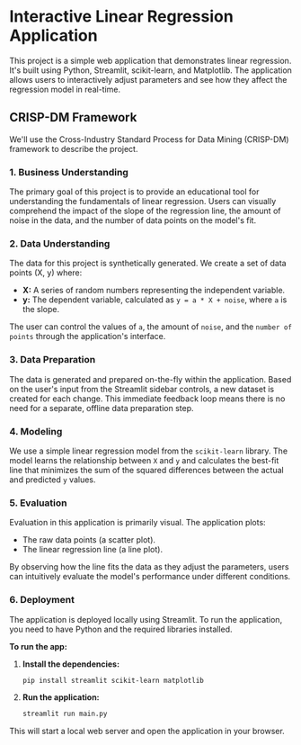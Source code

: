 # Interactive Linear Regression Application

This project is a simple web application that demonstrates linear regression. It's built using Python, Streamlit, scikit-learn, and Matplotlib. The application allows users to interactively adjust parameters and see how they affect the regression model in real-time.

## CRISP-DM Framework

We'll use the Cross-Industry Standard Process for Data Mining (CRISP-DM) framework to describe the project.

### 1. Business Understanding

The primary goal of this project is to provide an educational tool for understanding the fundamentals of linear regression. Users can visually comprehend the impact of the slope of the regression line, the amount of noise in the data, and the number of data points on the model's fit.

### 2. Data Understanding

The data for this project is synthetically generated. We create a set of data points (X, y) where:

- **X:** A series of random numbers representing the independent variable.
- **y:** The dependent variable, calculated as `y = a * X + noise`, where `a` is the slope.

The user can control the values of `a`, the amount of `noise`, and the `number of points` through the application's interface.

### 3. Data Preparation

The data is generated and prepared on-the-fly within the application. Based on the user's input from the Streamlit sidebar controls, a new dataset is created for each change. This immediate feedback loop means there is no need for a separate, offline data preparation step.

### 4. Modeling

We use a simple linear regression model from the `scikit-learn` library. The model learns the relationship between `X` and `y` and calculates the best-fit line that minimizes the sum of the squared differences between the actual and predicted `y` values.

### 5. Evaluation

Evaluation in this application is primarily visual. The application plots:

- The raw data points (a scatter plot).
- The linear regression line (a line plot).

By observing how the line fits the data as they adjust the parameters, users can intuitively evaluate the model's performance under different conditions.

### 6. Deployment

The application is deployed locally using Streamlit. To run the application, you need to have Python and the required libraries installed.

**To run the app:**

1.  **Install the dependencies:**

    ```bash
    pip install streamlit scikit-learn matplotlib
    ```

2.  **Run the application:**

    ```bash
    streamlit run main.py
    ```

This will start a local web server and open the application in your browser.
